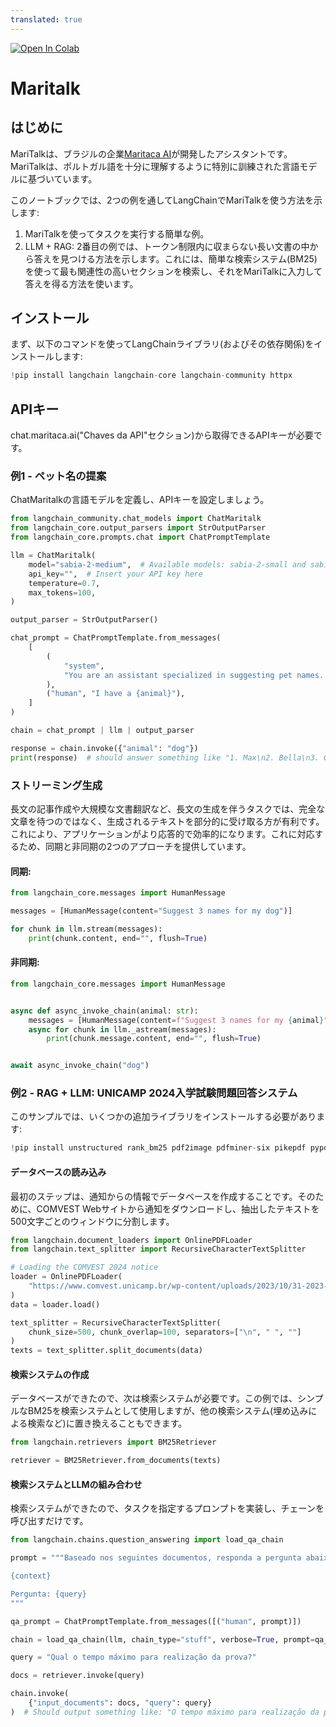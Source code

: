 ```yaml
---
translated: true
---
```


<a href="https://colab.research.google.com/github/langchain-ai/langchain/blob/master/docs/docs/integrations/chat/maritalk.ipynb" target="_parent"><img src="https://colab.research.google.com/assets/colab-badge.svg" alt="Open In Colab"/></a>

# Maritalk

## はじめに

MariTalkは、ブラジルの企業[Maritaca AI](https://www.maritaca.ai)が開発したアシスタントです。
MariTalkは、ポルトガル語を十分に理解するように特別に訓練された言語モデルに基づいています。

このノートブックでは、2つの例を通してLangChainでMariTalkを使う方法を示します:

1. MariTalkを使ってタスクを実行する簡単な例。
2. LLM + RAG: 2番目の例では、トークン制限内に収まらない長い文書の中から答えを見つける方法を示します。これには、簡単な検索システム(BM25)を使って最も関連性の高いセクションを検索し、それをMariTalkに入力して答えを得る方法を使います。

## インストール

まず、以下のコマンドを使ってLangChainライブラリ(およびその依存関係)をインストールします:

```python
!pip install langchain langchain-core langchain-community httpx
```

## APIキー

chat.maritaca.ai("Chaves da API"セクション)から取得できるAPIキーが必要です。

### 例1 - ペット名の提案

ChatMaritalkの言語モデルを定義し、APIキーを設定しましょう。

```python
from langchain_community.chat_models import ChatMaritalk
from langchain_core.output_parsers import StrOutputParser
from langchain_core.prompts.chat import ChatPromptTemplate

llm = ChatMaritalk(
    model="sabia-2-medium",  # Available models: sabia-2-small and sabia-2-medium
    api_key="",  # Insert your API key here
    temperature=0.7,
    max_tokens=100,
)

output_parser = StrOutputParser()

chat_prompt = ChatPromptTemplate.from_messages(
    [
        (
            "system",
            "You are an assistant specialized in suggesting pet names. Given the animal, you must suggest 4 names.",
        ),
        ("human", "I have a {animal}"),
    ]
)

chain = chat_prompt | llm | output_parser

response = chain.invoke({"animal": "dog"})
print(response)  # should answer something like "1. Max\n2. Bella\n3. Charlie\n4. Rocky"
```

### ストリーミング生成

長文の記事作成や大規模な文書翻訳など、長文の生成を伴うタスクでは、完全な文章を待つのではなく、生成されるテキストを部分的に受け取る方が有利です。これにより、アプリケーションがより応答的で効率的になります。これに対応するため、同期と非同期の2つのアプローチを提供しています。

#### 同期:

```python
from langchain_core.messages import HumanMessage

messages = [HumanMessage(content="Suggest 3 names for my dog")]

for chunk in llm.stream(messages):
    print(chunk.content, end="", flush=True)
```

#### 非同期:

```python
from langchain_core.messages import HumanMessage


async def async_invoke_chain(animal: str):
    messages = [HumanMessage(content=f"Suggest 3 names for my {animal}")]
    async for chunk in llm._astream(messages):
        print(chunk.message.content, end="", flush=True)


await async_invoke_chain("dog")
```

### 例2 - RAG + LLM: UNICAMP 2024入学試験問題回答システム

このサンプルでは、いくつかの追加ライブラリをインストールする必要があります:

```python
!pip install unstructured rank_bm25 pdf2image pdfminer-six pikepdf pypdf unstructured_inference fastapi kaleido uvicorn "pillow<10.1.0" pillow_heif -q
```

#### データベースの読み込み

最初のステップは、通知からの情報でデータベースを作成することです。そのために、COMVEST Webサイトから通知をダウンロードし、抽出したテキストを500文字ごとのウィンドウに分割します。

```python
from langchain.document_loaders import OnlinePDFLoader
from langchain.text_splitter import RecursiveCharacterTextSplitter

# Loading the COMVEST 2024 notice
loader = OnlinePDFLoader(
    "https://www.comvest.unicamp.br/wp-content/uploads/2023/10/31-2023-Dispoe-sobre-o-Vestibular-Unicamp-2024_com-retificacao.pdf"
)
data = loader.load()

text_splitter = RecursiveCharacterTextSplitter(
    chunk_size=500, chunk_overlap=100, separators=["\n", " ", ""]
)
texts = text_splitter.split_documents(data)
```

#### 検索システムの作成

データベースができたので、次は検索システムが必要です。この例では、シンプルなBM25を検索システムとして使用しますが、他の検索システム(埋め込みによる検索など)に置き換えることもできます。

```python
from langchain.retrievers import BM25Retriever

retriever = BM25Retriever.from_documents(texts)
```

#### 検索システムとLLMの組み合わせ

検索システムができたので、タスクを指定するプロンプトを実装し、チェーンを呼び出すだけです。

```python
from langchain.chains.question_answering import load_qa_chain

prompt = """Baseado nos seguintes documentos, responda a pergunta abaixo.

{context}

Pergunta: {query}
"""

qa_prompt = ChatPromptTemplate.from_messages([("human", prompt)])

chain = load_qa_chain(llm, chain_type="stuff", verbose=True, prompt=qa_prompt)

query = "Qual o tempo máximo para realização da prova?"

docs = retriever.invoke(query)

chain.invoke(
    {"input_documents": docs, "query": query}
)  # Should output something like: "O tempo máximo para realização da prova é de 5 horas."
```
